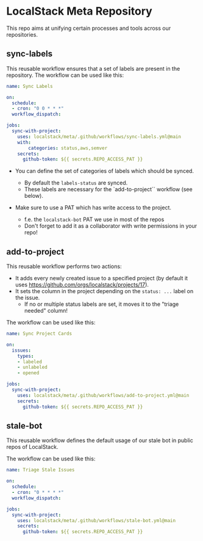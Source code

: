 # LocalStack Meta Repository

This repo aims at unifying certain processes and tools across our repositories.

## sync-labels
This reusable workflow ensures that a set of labels are present in the repository.
The workflow can be used like this:
```yaml
name: Sync Labels

on:
  schedule:
  - cron: "0 0 * * *"
  workflow_dispatch:

jobs:
  sync-with-project:
    uses: localstack/meta/.github/workflows/sync-labels.yml@main
    with:
        categories: status,aws,semver
    secrets:
      github-token: ${{ secrets.REPO_ACCESS_PAT }}
```

- You can define the set of categories of labels which should be synced.
  - By default the `labels-status` are synced.
  - These labels are necessary for the `add-to-project`` workflow (see below).

- Make sure to use a PAT which has write access to the project.
  - f.e. the `localstack-bot` PAT we use in most of the repos
  - Don't forget to add it as a collaborator with write permissions in your repo!

## add-to-project
This reusable workflow performs two actions:
- It adds every newly created issue to a specified project (by default it uses https://github.com/orgs/localstack/projects/17).
- It sets the column in the project depending on the `status: ...` label on the issue.
  - If no or multiple status labels are set, it moves it to the "triage needed" column!

The workflow can be used like this:
```yaml
name: Sync Project Cards

on:
  issues:
    types:
    - labeled
    - unlabeled
    - opened

jobs:
  sync-with-project:
    uses: localstack/meta/.github/workflows/add-to-project.yml@main
    secrets:
      github-token: ${{ secrets.REPO_ACCESS_PAT }}
```

## stale-bot
This reusable workflow defines the default usage of our stale bot in public repos of LocalStack.

The workflow can be used like this:
```yaml
name: Triage Stale Issues

on:
  schedule:
  - cron: "0 * * * *"
  workflow_dispatch:

jobs:
  sync-with-project:
    uses: localstack/meta/.github/workflows/stale-bot.yml@main
    secrets:
      github-token: ${{ secrets.REPO_ACCESS_PAT }}
```